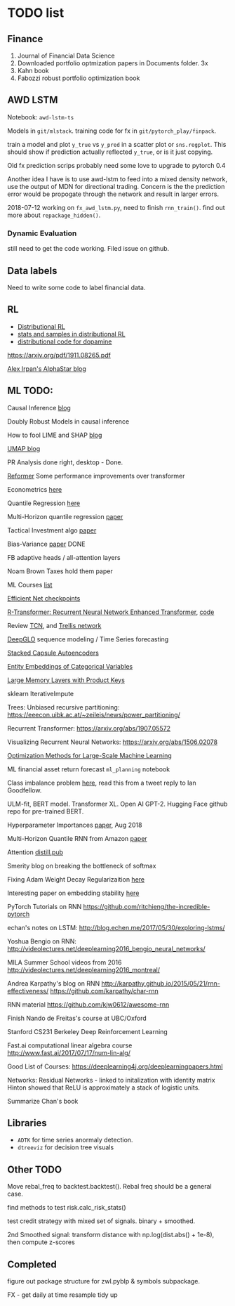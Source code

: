# TODO list

## Finance

1. Journal of Financial Data Science
2. Downloaded portfolio optmization papers in Documents folder. 3x
3. Kahn book
4. Fabozzi robust portfolio optimization book

## AWD LSTM

Notebook: `awd-lstm-ts`

Models in `git/mlstack`. training code for fx in `git/pytorch_play/finpack`.

train a model and plot `y_true` vs `y_pred` in a scatter plot or `sns.regplot`. This should show if prediction
actually reflected `y_true`, or is it just copying.

Old fx prediction scrips probably need some love to upgrade to pytorch 0.4

Another idea I have is to use awd-lstm to feed into a mixed density network,
use the output of MDN for directional trading. Concern is the the prediction error
would be propogate through the network and result in larger errors.

2018-07-12
working on `fx_awd_lstm.py`, need to finish `rnn_train()`. find out more about `repackage_hidden()`.

### Dynamic Evaluation

still need to get the code working. Filed issue on github.

## Data labels

Need to write some code to label financial data.

## RL

- [Distributional RL](http://proceedings.mlr.press/v70/bellemare17a/bellemare17a.pdf)
- [stats and samples in distributional RL](https://arxiv.org/pdf/1902.08102v1.pdf)
- [distributional code for dopamine](https://www.nature.com/articles/s41586-019-1924-6.epdf?shared_access_token=3Bcr-ZWATXBxuAME25rI7tRgN0jAjWel9jnR3ZoTv0OgnvLoVhK46-VND2gsGkjz89fNskUJsDZNDD1PQ0vP4GRakb69mL9k_JklOh9EofWr26Xzkg5xKBwi24XiemaDtez3u5DhPPuVfqxLmAcCIw%3D%3D)

https://arxiv.org/pdf/1911.08265.pdf

[Alex Irpan's AlphaStar blog](https://www.alexirpan.com/2019/11/17/alphastar-update.html)

## ML TODO:

Causal Inference [blog](https://fabiandablander.com/r/Causal-Inference.html)

Doubly Robust Models in causal inference

How to fool LIME and SHAP [blog](https://deeplearn.org/arxiv/101598/how-can-we-fool-lime-and-shap?-adversarial-attacks-on-post-hoc-explanation-methods)

[UMAP blog](https://pair-code.github.io/understanding-umap/s)

PR Analysis done right, desktop - Done.

[Reformer](https://openreview.net/forum?id=rkgNKkHtvB) Some performance improvements over transformer

Econometrics [here](https://papers.ssrn.com/sol3/papers.cfm?abstract_id=3365282)

Quantile Regression [here](http://www.econ.uiuc.edu/~roger/research/rq/QRJEP.pdf)

Multi-Horizon quantile regression [paper](https://arxiv.org/pdf/1711.11053.pdf)

Tactical Investment algo [paper](https://papers.ssrn.com/sol3/papers.cfm?abstract_id=3459866)

Bias-Variance [paper](https://arxiv.org/abs/1812.11118) DONE

FB adaptive heads / all-attention layers

Noam Brown Taxes hold them paper

ML Courses [list](https://twitter.com/chipro/status/1157772112876060672)

[Efficient Net checkpoints](https://twitter.com/quocleix/status/1156334264322940928)

[R-Transformer: Recurrent Neural Network Enhanced Transformer](https://arxiv.org/abs/1907.05572), [code](https://github.com/DSE-MSU/R-transformer)

Review [TCN](https://arxiv.org/abs/1803.01271), and [Trellis network](https://arxiv.org/abs/1810.06682)

[DeepGLO](https://arxiv.org/abs/1905.03806) sequence modeling / Time Series forecasting

[Stacked Capsule Autoencoders](https://akosiorek.github.io/ml/2019/06/23/stacked_capsule_autoencoders.html)

[Entity Embeddings of Categorical Variables](https://arxiv.org/abs/1604.06737)

[Large Memory Layers with Product Keys](https://arxiv.org/abs/1907.05242)

sklearn IterativeImpute

Trees: Unbiased recursive partitioning: https://eeecon.uibk.ac.at/~zeileis/news/power_partitioning/

Recurrent Transformer: https://arxiv.org/abs/1907.05572

Visualizing Recurrent Neural Networks: https://arxiv.org/abs/1506.02078

[Optimization Methods for Large-Scale Machine Learning](https://arxiv.org/abs/1606.04838)


ML financial asset return forecast `ml_planning` notebook

Class imbalance problem [here](https://t.co/Gf17gEjyqf), read this from a tweet reply to Ian Goodfellow.

ULM-fit, BERT model. Transformer XL. Open AI GPT-2. Hugging Face github repo for pre-trained BERT.

Hyperparameter Importances [paper](https://arxiv.org/abs/1710.04725), Aug 2018

Multi-Horizon Quantile RNN from Amazon [paper](https://arxiv.org/abs/1711.11053)

Attention [distill.pub](https://distill.pub/2016/augmented-rnns/)

Smerity blog on breaking the bottleneck of softmax

Fixing Adam Weight Decay Regularizaition [here](https://arxiv.org/abs/1711.05101)

Interesting paper on embedding stability [here](https://arxiv.org/abs/1804.09692)

PyTorch Tutorials on RNN
https://github.com/ritchieng/the-incredible-pytorch

echan's notes on LSTM:
http://blog.echen.me/2017/05/30/exploring-lstms/

Yoshua Bengio on RNN:
http://videolectures.net/deeplearning2016_bengio_neural_networks/

MILA Summer School videos from 2016
http://videolectures.net/deeplearning2016_montreal/

Andrea Karpathy's blog on RNN
http://karpathy.github.io/2015/05/21/rnn-effectiveness/
https://github.com/karpathy/char-rnn

RNN material
https://github.com/kjw0612/awesome-rnn

Finish Nando de Freitas's course at UBC/Oxford

Stanford CS231
Berkeley Deep Reinforcement Learning

Fast.ai computational linear algebra course
http://www.fast.ai/2017/07/17/num-lin-alg/

Good List of Courses:
https://deeplearning4j.org/deeplearningpapers.html

Networks:
Residual Networks - linked to initalization with identity matrix
Hinton showed that ReLU is approximately a stack of logistic units.

Summarize Chan's book

## Libraries

- `ADTK` for time series anormaly detection.
- `dtreeviz` for decision tree visuals


## Other TODO

Move rebal_freq to backtest.backtest(). Rebal freq should be a general case.

find methods to test risk.calc_risk_stats()

test credit strategy with mixed set of signals. binary + smoothed.

2nd Smoothed signal:
transform distance with np.log(dist.abs() + 1e-8), then compute z-scores


## Completed

figure out package structure for zwl.pyblp & symbols subpackage.

FX - get daily at time
resample tidy up
